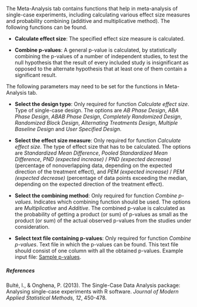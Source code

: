 The Meta-Analysis tab contains functions that help in meta-analysis of single-case experiments, including calculating various effect size measures and probability combining (additive and multiplicative method). The following functions can be found.

* **Calculate effect size**: The specified effect size measure is calculated.

* **Combine p-values**: A general p-value is calculated, by statistically combining the p-values of a number of independent studies, to test the null hypothesis that the result of every included study is insignificant as opposed to the alternate hypothesis that at least one of them contain a significant result.

The following parameters may need to be set for the functions in Meta-Analysis tab.

* **Select the design type**: Only required for function *Calculate effect size*. Type of single-case design. The options are *AB Phase Design*, *ABA Phase Design*, *ABAB Phase Design*, *Completely Randomized Design*, *Randomized Block Design*, *Alternating Treatments Design*, *Multiple Baseline Design* and *User Specified Design*.

* **Select the effect size measure**: Only required for function *Calculate effect size*. The type of effect size that has to be calculated. The options are *Standardized Mean Difference*, *Pooled Standardized Mean Difference*, *PND (expected increase)* / *PND (expected decrease)* (percentage of nonoverlapping data, depending on the expected direction of the treatment effect), and *PEM (expected increase)* / *PEM (expected decrease)* (percentage of data points exceeding the median, depending on the expected direction of the treatment effect).

* **Select the combining method**: Only required for function *Combine p-values*. Indicates which combining function should be used. The options are *Multiplicative* and *Additive*. The combined p-value is calculated as the probability of getting a product (or sum) of p-values as small as the product (or sum) of the actual observed p-values from the studies under consideration.

* **Select text file containing p-values**: Only required for function *Combine p-values*. Text file in which the p-values can be found. This text file should consist of one column with all the obtained p-values. Example input file: [Sample p-values](pvalues.txt).

##### **References**

Bult&eacute;, I., & Onghena, P. (2013). The Single-Case Data Analysis package: Analysing single-case experiments with R software. *Journal of Modern Applied Statistical Methods, 12*, 450-478.

